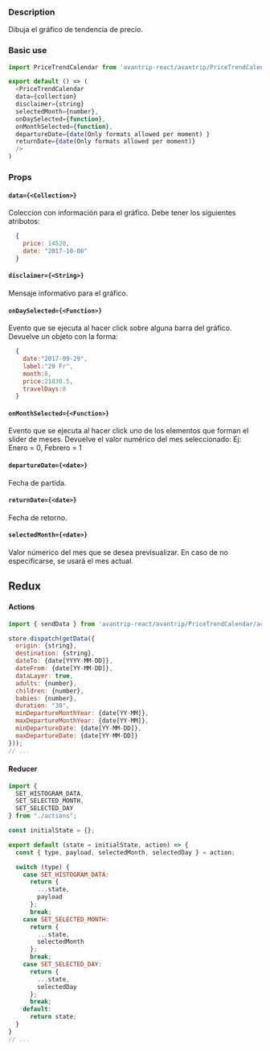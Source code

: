 ### Description
Dibuja el gráfico de tendencia de precio.

### Basic use

```javascript
import PriceTrendCalendar from 'avantrip-react/avantrip/PriceTrendCalendar';

export default () => (
  <PriceTrendCalendar
  data={collection}
  disclaimer={string}
  selectedMonth={number},
  onDaySelected={function},
  onMonthSelected={function},
  departureDate={date(Only formats allowed per moment) }
  returnDate={date(Only formats allowed per moment)}
  />
)
```

### Props

#### `data={<Collection>}`
Coleccion con información para el gráfico.
Debe tener los siguientes atributos:
```javascript
  {
    price: 14520,
    date: "2017-10-06"
  }
```

#### `disclaimer={<String>}`
Mensaje informativo para el gráfico.

#### `onDaySelected={<Function>}`
Evento que se ejecuta al hacer click sobre alguna barra del
gráfico. Devuelve un objeto con la forma:
```javascript
  {
    date:"2017-09-29",
    label:"29 Fr",
    month:8,
    price:21830.5,
    travelDays:8
  }
```

#### `onMonthSelected={<Function>}`
Evento que se ejecuta al hacer click uno de los elementos
que forman el slider de meses. Devuelve el valor numérico del
mes seleccionado: Ej: Enero = 0, Febrero = 1

#### `departureDate={<date>}`
Fecha de partida.

#### `returnDate={<date>}`
Fecha de retorno.

#### `selectedMonth={<date>}`
Valor númerico del mes que se desea previsualizar. En caso de
no especificarse, se usará el mes actual.

## Redux

#### Actions
```javascript
import { sendData } from 'avantrip-react/avantrip/PriceTrendCalendar/actions';

store.dispatch(getData({
  origin: {string},
  destination: {string},
  dateTo: {date[YYYY-MM-DD]},
  dateFrom: {date[YY-MM-DD]},
  dataLayer: true,
  adults: {number},
  children: {number},
  babies: {number},
  duration: "30",
  minDepartureMonthYear: {date[YY-MM]},
  maxDepartureMonthYear: {date[YY-MM]},
  minDepartureDate: {date[YY-MM-DD]},
  maxDepartureDate: {date[YY-MM-DD]}
}));
// ...
```

#### Reducer
```javascript
import {
  SET_HISTOGRAM_DATA,
  SET_SELECTED_MONTH,
  SET_SELECTED_DAY
} from "./actions";

const initialState = {};

export default (state = initialState, action) => {
  const { type, payload, selectedMonth, selectedDay } = action;

  switch (type) {
    case SET_HISTOGRAM_DATA:
      return {
        ...state,
        payload
      };
      break;
    case SET_SELECTED_MONTH:
      return {
        ...state,
        selectedMonth
      };
      break;
    case SET_SELECTED_DAY:
      return {
        ...state,
        selectedDay
      };
      break;
    default:
      return state;
  }
}
// ...
```
